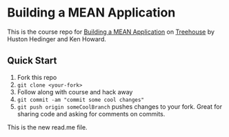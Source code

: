 
# Building a MEAN Application

This is the course repo for [Building a MEAN Application](https://teamtreehouse.com/library/building-a-mean-application) on [Treehouse](https://teamtreehouse.com/) by Huston Hedinger and Ken Howard.

## Quick Start

1. Fork this repo
1. `git clone <your-fork>`
1. Follow along with course and hack away
1. `git commit -am "commit some cool changes"`
1. `git push origin someCoolBranch` pushes changes to your fork. Great for sharing code and asking for comments on commits.


This is the new read.me file.
